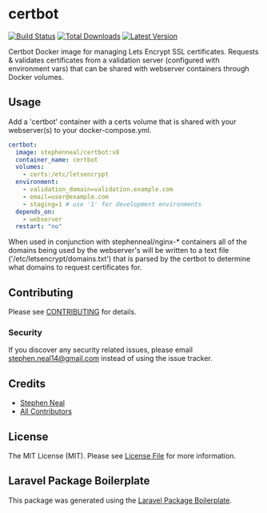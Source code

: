 # certbot

[![Build Status](https://img.shields.io/travis/sfneal/actions/master.svg?style=flat-square)](https://travis-ci.org/sfneal/certbot)
[![Total Downloads](https://img.shields.io/docker/pulls/stephenneal/certbot?style=flat-square)](https://hub.docker.com/r/stephenneal/certbot)
[![Latest Version](https://img.shields.io/docker/v/stephenneal/certbot?style=flat-square)](https://hub.docker.com/r/stephenneal/certbot)


Certbot Docker image for managing Lets Encrypt SSL certificates.  Requests & validates certificates from a validation server (configured with environment vars) that can be shared with webserver containers through Docker volumes.

## Usage

Add a 'certbot' container with a certs volume that is shared with your webserver(s) to your docker-compose.yml.  

```yaml
certbot:
  image: stephenneal/certbot:v8
  container_name: certbot
  volumes:
    - certs:/etc/letsencrypt
  environment:
    - validation_domain=validation.example.com
    - email=user@example.com
    - staging=1 # use '1' for development environments
  depends_on:
    - webserver
  restart: "no"
```

When used in conjunction with stephenneal/nginx-* containers all of the domains being used by the webserver's will be written to a text file ('/etc/letsencrypt/domains.txt') that is parsed by the certbot to determine what domains to request certificates for.

## Contributing

Please see [CONTRIBUTING](CONTRIBUTING.md) for details.

### Security

If you discover any security related issues, please email stephen.neal14@gmail.com instead of using the issue tracker.

## Credits

- [Stephen Neal](https://github.com/sfneal)
- [All Contributors](../../contributors)

## License

The MIT License (MIT). Please see [License File](LICENSE.md) for more information.

## Laravel Package Boilerplate

This package was generated using the [Laravel Package Boilerplate](https://laravelpackageboilerplate.com).

